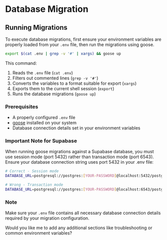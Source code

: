 # Database Migration

## Running Migrations

To execute database migrations, first ensure your environment variables are properly loaded from your `.env` file, then run the migrations using goose.

```bash
export $(cat .env | grep -v '#' | xargs) && goose up
```

This command:
1. Reads the `.env` file (`cat .env`)
2. Filters out commented lines (`grep -v '#'`)
3. Converts the variables to a format suitable for export (`xargs`)
4. Exports them to the current shell session (`export`)
5. Runs the database migrations (`goose up`)

### Prerequisites
- A properly configured `.env` file
- [goose](https://github.com/pressly/goose) installed on your system
- Database connection details set in your environment variables

### Important Note for Supabase
When running goose migrations against a Supabase database, you must use session mode (port 5432) rather than transaction mode (port 6543). Ensure your database connection string uses port 5432 in your .env file:

```bash
# Correct - Session mode
DATABASE_URL=postgresql://postgres:[YOUR-PASSWORD]@localhost:5432/postgres

# Wrong - Transaction mode
DATABASE_URL=postgresql://postgres:[YOUR-PASSWORD]@localhost:6543/postgres
```

### Note
Make sure your `.env` file contains all necessary database connection details required by your migration configuration.

Would you like me to add any additional sections like troubleshooting or common environment variables?
